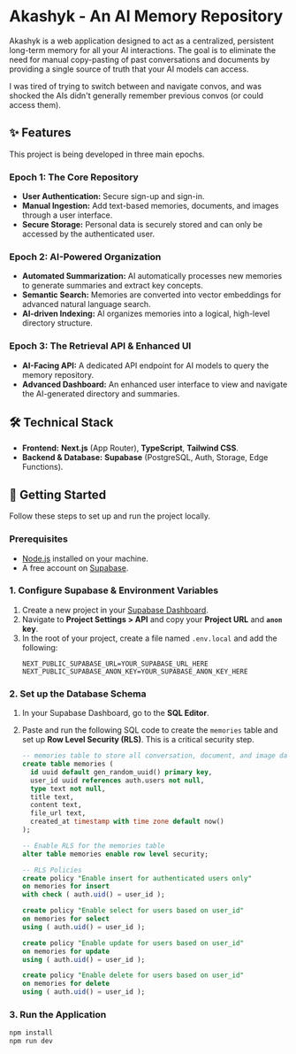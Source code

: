 # Akashyk - An AI Memory Repository

Akashyk is a web application designed to act as a centralized, persistent long-term memory for all your AI interactions. The goal is to eliminate the need for manual copy-pasting of past conversations and documents by providing a single source of truth that your AI models can access.

I was tired of trying to switch between and navigate convos, and was shocked the AIs didn't generally remember previous convos (or could access them).

## ✨ Features

This project is being developed in three main epochs.

### Epoch 1: The Core Repository
* **User Authentication:** Secure sign-up and sign-in.
* **Manual Ingestion:** Add text-based memories, documents, and images through a user interface.
* **Secure Storage:** Personal data is securely stored and can only be accessed by the authenticated user.

### Epoch 2: AI-Powered Organization
* **Automated Summarization:** AI automatically processes new memories to generate summaries and extract key concepts.
* **Semantic Search:** Memories are converted into vector embeddings for advanced natural language search.
* **AI-driven Indexing:** AI organizes memories into a logical, high-level directory structure.

### Epoch 3: The Retrieval API & Enhanced UI
* **AI-Facing API:** A dedicated API endpoint for AI models to query the memory repository.
* **Advanced Dashboard:** An enhanced user interface to view and navigate the AI-generated directory and summaries.

## 🛠️ Technical Stack

* **Frontend:** **Next.js** (App Router), **TypeScript**, **Tailwind CSS**.
* **Backend & Database:** **Supabase** (PostgreSQL, Auth, Storage, Edge Functions).

## 🚀 Getting Started

Follow these steps to set up and run the project locally.

### Prerequisites
* [Node.js](https://nodejs.org/) installed on your machine.
* A free account on [Supabase](https://supabase.com/).

### 1. Configure Supabase & Environment Variables
1.  Create a new project in your [Supabase Dashboard](https://supabase.com/).
2.  Navigate to **Project Settings > API** and copy your **Project URL** and **`anon` key**.
3.  In the root of your project, create a file named `.env.local` and add the following:
    ```
    NEXT_PUBLIC_SUPABASE_URL=YOUR_SUPABASE_URL_HERE
    NEXT_PUBLIC_SUPABASE_ANON_KEY=YOUR_SUPABASE_ANON_KEY_HERE
    ```

### 2. Set up the Database Schema
1.  In your Supabase Dashboard, go to the **SQL Editor**.
2.  Paste and run the following SQL code to create the `memories` table and set up **Row Level Security (RLS)**. This is a critical security step.

    ```sql
    -- memories table to store all conversation, document, and image data
    create table memories (
      id uuid default gen_random_uuid() primary key,
      user_id uuid references auth.users not null,
      type text not null,
      title text,
      content text,
      file_url text,
      created_at timestamp with time zone default now()
    );

    -- Enable RLS for the memories table
    alter table memories enable row level security;

    -- RLS Policies
    create policy "Enable insert for authenticated users only"
    on memories for insert
    with check ( auth.uid() = user_id );

    create policy "Enable select for users based on user_id"
    on memories for select
    using ( auth.uid() = user_id );

    create policy "Enable update for users based on user_id"
    on memories for update
    using ( auth.uid() = user_id );

    create policy "Enable delete for users based on user_id"
    on memories for delete
    using ( auth.uid() = user_id );
    ```

### 3. Run the Application
```bash
npm install
npm run dev












